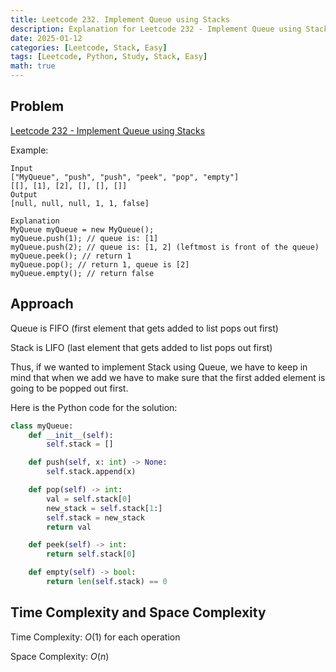 ```yaml
---
title: Leetcode 232. Implement Queue using Stacks
description: Explanation for Leetcode 232 - Implement Queue using Stacks, and its solution in Python.
date: 2025-01-12
categories: [Leetcode, Stack, Easy]
tags: [Leetcode, Python, Study, Stack, Easy]
math: true
---
```


## Problem
[Leetcode 232 - Implement Queue using Stacks](https://leetcode.com/problems/implement-queue-using-stacks/description/)

Example:
```
Input
["MyQueue", "push", "push", "peek", "pop", "empty"]
[[], [1], [2], [], [], []]
Output
[null, null, null, 1, 1, false]

Explanation
MyQueue myQueue = new MyQueue();
myQueue.push(1); // queue is: [1]
myQueue.push(2); // queue is: [1, 2] (leftmost is front of the queue)
myQueue.peek(); // return 1
myQueue.pop(); // return 1, queue is [2]
myQueue.empty(); // return false
```

## Approach

Queue is FIFO (first element that gets added to list pops out first)

Stack is LIFO (last element that gets added to list pops out first)

Thus, if we wanted to implement Stack using Queue, we have to keep in mind that when we add we have to make sure that the first added element is going to be popped out first.

Here is the Python code for the solution:
```python
class myQueue:
    def __init__(self):
        self.stack = []

    def push(self, x: int) -> None:
        self.stack.append(x)

    def pop(self) -> int:
        val = self.stack[0]
        new_stack = self.stack[1:]
        self.stack = new_stack
        return val

    def peek(self) -> int:
        return self.stack[0]

    def empty(self) -> bool:
        return len(self.stack) == 0     
```
## Time Complexity and Space Complexity

Time Complexity: $O(1)$ for each operation

Space Complexity: $O(n)$